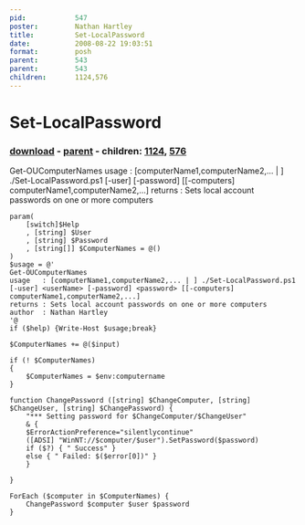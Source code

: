 ```yaml
---
pid:            547
poster:         Nathan Hartley
title:          Set-LocalPassword
date:           2008-08-22 19:03:51
format:         posh
parent:         543
parent:         543
children:       1124,576
---
```


# Set-LocalPassword

### [download](547.ps1) - [parent](543.md) - children: [1124](1124.md), [576](576.md)

Get-OUComputerNames
usage   : [computerName1,computerName2,... | ] ./Set-LocalPassword.ps1 [-user] <userName> [-password] <password> [[-computers] computerName1,computerName2,...]
returns : Sets local account passwords on one or more computers

```posh
param(
	[switch]$Help
	, [string] $User
	, [string] $Password
    , [string[]] $ComputerNames = @()
)
$usage = @'
Get-OUComputerNames
usage   : [computerName1,computerName2,... | ] ./Set-LocalPassword.ps1 [-user] <userName> [-password] <password> [[-computers] computerName1,computerName2,...]
returns : Sets local account passwords on one or more computers
author  : Nathan Hartley
'@
if ($help) {Write-Host $usage;break}

$ComputerNames += @($input)

if (! $ComputerNames)
{
    $ComputerNames = $env:computername
}

function ChangePassword ([string] $ChangeComputer, [string] $ChangeUser, [string] $ChangePassword) {
	"*** Setting password for $ChangeComputer/$ChangeUser"
	& {
	$ErrorActionPreference="silentlycontinue"
	([ADSI] "WinNT://$computer/$user").SetPassword($password)
	if ($?) { " Success" }
	else { " Failed: $($error[0])" }
	}

}

ForEach ($computer in $ComputerNames) { 
	ChangePassword $computer $user $password 
}

```
